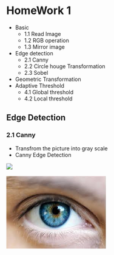 # HomeWork 1
- Basic
  - 1.1 Read Image
  - 1.2 RGB operation
  - 1.3 Mirror image
- Edge detection
  - 2.1 Canny
  - 2.2 Circle houge Transformation
  - 2.3 Sobel
- Geometric Transformation
- Adaptive Threshold
  - 4.1 Global threshold
  - 4.2 Local threshold

## Edge Detection

### 2.1 Canny

- Transfrom the picture into gray scale
- Canny Edge Detection

![](/Hw1_P46061275_%E6%B8%B8%E9%8E%AE%E8%97%9D_v1/eye.jpg)

![](https://github.com/Shortz79/NCKU_OpenCV_H.W/blob/main/Hw1_P46061275/Hw1_P46061275_%E6%B8%B8%E9%8E%AE%E8%97%9D_v1/eye.jpg)
